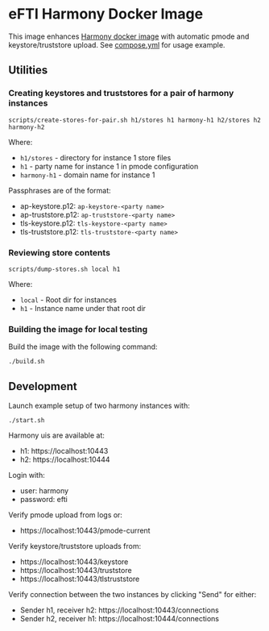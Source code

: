 # eFTI Harmony Docker Image

This image enhances
[Harmony docker image](https://github.com/nordic-institute/harmony-common/blob/main/packaging/ap/docker/Dockerfile)
with automatic pmode and keystore/truststore upload. See [compose.yml](compose.yml) for usage example.

## Utilities

### Creating keystores and truststores for a pair of harmony instances
```shell
scripts/create-stores-for-pair.sh h1/stores h1 harmony-h1 h2/stores h2 harmony-h2
```

Where:
* `h1/stores` - directory for instance 1 store files
* `h1` - party name for instance 1 in pmode configuration
* `harmony-h1` - domain name for instance 1

Passphrases are of the format:
* ap-keystore.p12: `ap-keystore-<party name>`
* ap-truststore.p12: `ap-truststore-<party name>`
* tls-keystore.p12: `tls-keystore-<party name>`
* tls-truststore.p12: `tls-truststore-<party name>`

### Reviewing store contents
```shell
scripts/dump-stores.sh local h1
```

Where:
* `local` - Root dir for instances
* `h1` - Instance name under that root dir

### Building the image for local testing
Build the image with the following command:
```shell
./build.sh 
```

## Development

Launch example setup of two harmony instances with:

```shell
./start.sh
```

Harmony uis are available at:
* h1: https://localhost:10443
* h2: https://localhost:10444

Login with:
* user: harmony
* password: efti

Verify pmode upload from logs or:
* https://localhost:10443/pmode-current

Verify keystore/truststore uploads from:
* https://localhost:10443/keystore
* https://localhost:10443/truststore
* https://localhost:10443/tlstruststore

Verify connection between the two instances by clicking "Send" for either:
* Sender h1, receiver h2: https://localhost:10443/connections
* Sender h2, receiver h1: https://localhost:10444/connections
